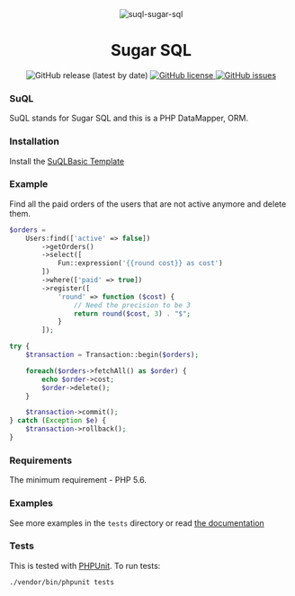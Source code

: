 <div align="center"><img src="https://i.postimg.cc/9XdgxsV9/suql-sugar-sql.png" alt="suql-sugar-sql" border="0"></div>
<h1 align="center">Sugar SQL</h1>
<div align="center">
  <img src="https://img.shields.io/github/v/release/sagittaracc/suql" alt="GitHub release (latest by date)"/>
  <a href="https://github.com/sagittaracc/suql/blob/master/LICENSE">
    <img src="https://img.shields.io/github/license/sagittaracc/suql" alt="GitHub license"/>
  </a>
  <a href="https://github.com/sagittaracc/suql/issues">
    <img src="https://img.shields.io/github/issues/sagittaracc/suql" alt="GitHub issues"/>
  </a>
</div>

### SuQL
SuQL stands for Sugar SQL and this is a PHP DataMapper, ORM.

### Installation
Install the [SuQLBasic Template](https://github.com/sagittaracc/suql-app)

### Example
Find all the paid orders of the users that are not active anymore and delete them.

```php
$orders =
    Users:find(['active' => false])
        ->getOrders()
        ->select([
            Fun::expression('{{round cost}} as cost')
        ])
        ->where(['paid' => true])
        ->register([
            'round' => function ($cost) {
                // Need the precision to be 3
                return round($cost, 3) . "$";
            }
        ]);

try {
    $transaction = Transaction::begin($orders);

    foreach($orders->fetchAll() as $order) {
        echo $order->cost;
        $order->delete();
    }

    $transaction->commit();
} catch (Exception $e) {
    $transaction->rollback();
}

```

### Requirements
The minimum requirement - PHP 5.6.

### Examples
See more examples in the ```tests``` directory or read [the documentation](https://github.com/sagittaracc/suql/blob/master/docs/index.md)

### Tests
This is tested with [PHPUnit](https://phpunit.de/). To run tests:

`./vendor/bin/phpunit tests`

